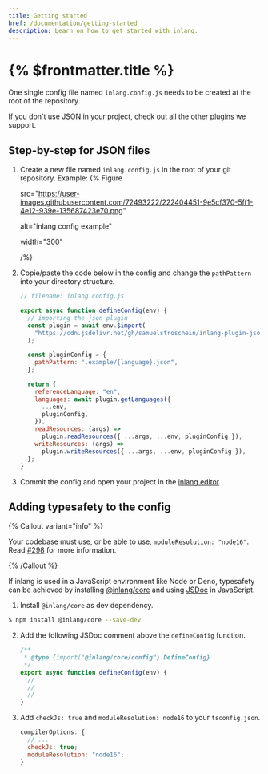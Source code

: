 ```yaml
---
title: Getting started
href: /documentation/getting-started
description: Learn on how to get started with inlang.
---
```


# {% $frontmatter.title %}

One single config file named `inlang.config.js` needs to be created at the root of the repository.

If you don't use JSON in your project, check out all the other [plugins](https://github.com/inlang/ecosystem) we support.

## Step-by-step for JSON files

1. Create a new file named `inlang.config.js` in the root of your git repository.
   Example:
   {% Figure

   src="https://user-images.githubusercontent.com/72493222/222404451-9e5cf370-5ff1-4e12-939e-135687423e70.png"

   alt="inlang config example"

   width="300"

   /%}

1. Copie/paste the code below in the config and change the `pathPattern` into your directory structure.

   ```js
   // filename: inlang.config.js

   export async function defineConfig(env) {
     // importing the json plugin
     const plugin = await env.$import(
       "https://cdn.jsdelivr.net/gh/samuelstroschein/inlang-plugin-json@1/dist/index.js"
     );

     const pluginConfig = {
       pathPattern: ".example/{language}.json",
     };

     return {
       referenceLanguage: "en",
       languages: await plugin.getLanguages({
         ...env,
         pluginConfig,
       }),
       readResources: (args) =>
         plugin.readResources({ ...args, ...env, pluginConfig }),
       writeResources: (args) =>
         plugin.writeResources({ ...args, ...env, pluginConfig }),
     };
   }
   ```

1. Commit the config and open your project in the [inlang editor](https://inlang.com/editor)

## Adding typesafety to the config

{% Callout variant="info" %}

Your codebase must use, or be able to use, `moduleResolution: "node16"`. Read [#298](https://github.com/inlang/inlang/issues/298) for more information.

{% /Callout %}

If inlang is used in a JavaScript environment like Node or Deno, typesafety can be achieved by installing [@inlang/core](https://www.npmjs.com/package/@inlang/core) and using [JSDoc](https://www.typescriptlang.org/docs/handbook/jsdoc-supported-types.html) in JavaScript.

1. Install `@inlang/core` as dev dependency.

```bash
$ npm install @inlang/core --save-dev
```

2. Add the following JSDoc comment above the `defineConfig` function.

   ```js
   /**
    * @type {import("@inlang/core/config").DefineConfig}
    */
   export async function defineConfig(env) {
     //
     //
     //
   }
   ```

3. Add `checkJs: true` and `moduleResolution: node16` to your `tsconfig.json`.

   ```js
   compilerOptions: {
     // ...
     checkJs: true;
     moduleResolution: "node16";
   }
   ```
